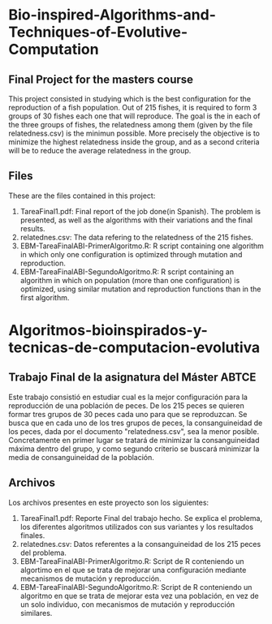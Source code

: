 # Bio-inspired-Algorithms-and-Techniques-of-Evolutive-Computation
## Final Project for the masters course
This project consisted in studying which is the best configuration for the reproduction of a fish population. Out of 215 fishes, it is required to form 3 groups of 30 fishes each one that will reproduce. The goal is the in each of the three groups of fishes, the relatedness among them (given by the file relatedness.csv) is the minimun possible. More precisely the objective is to minimize the highest relatedness inside the group, and as a second criteria will be to reduce the average relatedness in the group.
## Files
These are the files contained in this project:
1.  TareaFinal1.pdf: Final report of the job done(in Spanish). The problem is presented, as well as the algorithms with their variations and the final results.  
2.  relatednes.csv: The data refering to the relatedness of the 215 fishes.  
3.  EBM-TareaFinalABI-PrimerAlgoritmo.R: R script containing one algorithm in which only one configuration is optimized through mutation and reproduction.  
4.  EBM-TareaFinalABI-SegundoAlgoritmo.R: R script containing an algorithm in which on population (more than one configuration) is optimized, using similar mutation and reproduction functions than in the first algorithm.


# Algoritmos-bioinspirados-y-tecnicas-de-computacion-evolutiva
## Trabajo Final de la asignatura del Máster ABTCE
Este trabajo consistió en estudiar cual es la mejor configuración para la reproducción de una población de peces. De los 215 peces se quieren formar tres grupos de 30 peces cada uno para que se reproduzcan. Se busca que en cada uno de los tres grupos de peces, la consanguineidad de los peces, dada por el documento "relatedness.csv", sea la menor posible. Concretamente en primer lugar se tratará de minimizar la consanguineidad máxima dentro del grupo, y como segundo criterio se buscará minimizar la media de consanguineidad de la población.
## Archivos
Los archivos presentes en este proyecto son los siguientes:
1.  TareaFinal1.pdf: Reporte Final del trabajo hecho. Se explica el problema, los diferentes algoritmos utilizados con sus variantes y los resultados finales.  
2.  relatednes.csv: Datos referentes a la consanguineidad de los 215 peces del problema.  
3.  EBM-TareaFinalABI-PrimerAlgoritmo.R: Script de R conteniendo un algortimo en el que se trata de mejorar una configuración mediante mecanismos de mutación y reproducción.  
4.  EBM-TareaFinalABI-SegundoAlgoritmo.R: Script de R conteniendo un algoritmo en que se trata de mejorar esta vez una población, en vez de un solo individuo, con mecanismos de mutación y reproducción similares.  
